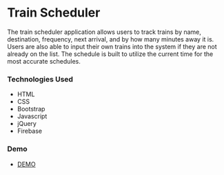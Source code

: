 # Train Scheduler

The train scheduler application allows users to track trains by name, destination, frequency, next arrival, and by how many minutes away it is. Users are also able to input their own trains into the system if they are not already on the list. The schedule is built to utilize the current time for the most accurate schedules.<br>

 
 ### Technologies Used

* HTML
* CSS
* Bootstrap
* Javascript
* jQuery
* Firebase
 
 ### Demo
 
 * [DEMO](https://jlfinlayson.github.io/train/)
